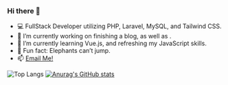 ### Hi there 👋
<!--
**z0mbiebrad/z0mbiebrad** is a ✨ _special_ ✨ repository because its `README.md` (this file) appears on your GitHub profile.

Here are some ideas to get you started:-->

- 💻 FullStack Developer utilizing PHP, Laravel, MySQL, and Tailwind CSS.
- 🔭 I’m currently working on finishing a blog, as well as .
- 🌱 I’m currently learning Vue.js, and refreshing my JavaScript skills.
- 🐘 Fun fact: Elephants can’t jump.
- 📫 <a href="mailto:bradleyt.evans@gmail.com"> Email Me! </a>

![Top Langs](https://github-readme-stats.vercel.app/api/top-langs/?username=z0mbiebrad&layout=compact)
[![Anurag's GitHub stats](https://github-readme-stats.vercel.app/api?username=jase-languasco)](https://github.com/anuraghazra/github-readme-stats)
